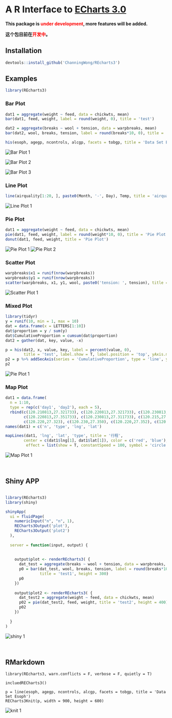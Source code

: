 # A R Interface to [ECharts 3.0](https://github.com/ecomfe/echarts)


**This package is <font color=red>under development</font>, more features will be added.**

**这个包目前在<font color=red>开发中</font>。**


## Installation

```r
devtools::install_github('ChanningWong/REcharts3')

```

## Examples

```r
library(REcharts3)
```


### Bar Plot

```r
dat1 = aggregate(weight ~ feed, data = chickwts, mean)
bar(dat1, feed, weight, label = round(weight, 0), title = 'test')

dat2 = aggregate(breaks ~ wool + tension, data = warpbreaks, mean)
bar(dat2, wool, breaks, tension, label = round(breaks*10, 0), title = 'test')

his(esoph, agegp, ncontrols, alcgp, facets = tobgp, title = 'Data Set Esoph')

```

![Bar Plot 1](screenshots/barplot1.png)

![Bar Plot 2](screenshots/barplot2.png)

![Bar Plot 3](screenshots/barplot3.png)


### Line Plot

```r
line(airquality[1:20, ], paste0(Month, '-', Day), Temp, title = 'airquality')
```

![Line Plot 1](screenshots/lineplot1.png)



### Pie Plot

```r
dat1 = aggregate(weight ~ feed, data = chickwts, mean)
pie(dat1, feed, weight, label = round(weight*10, 0), title = 'Pie Plot')
donut(dat1, feed, weight, title = 'Pie Plot')
```

![Pie Plot 1](screenshots/pieplot1.png)
![Pie Plot 2](screenshots/pieplot2.png)



### Scatter Plot

```r
warpbreaks$x1 = runif(nrow(warpbreaks))
warpbreaks$y1 = runif(nrow(warpbreaks))
scatter(warpbreaks, x1, y1, wool, paste0('tension: ', tension), title = 'Scatter Plot')
```

![Scatter Plot 1](screenshots/scatterplot1.png)



### Mixed Plot

```r
library(tidyr)
y = runif(10, min = 1, max = 10)
dat = data.frame(x = LETTERS[1:10])
dat$proportion = y / sum(y)
dat$CumulativeProportion = cumsum(dat$proportion)
dat2 = gather(dat, key, value, -x)

p = his(dat2, x, value, key, label = percent(value, 0), 
        title = 'test', label.show = T, label.position = 'top', yAxis.max = 1)
p2 = p %>% addSecAxis(series = 'CumulativeProportion', type = 'line', yAxis.max = 1)
p2
```

![Pie Plot 1](screenshots/mixedplot1.png)



### Map Plot
```r
dat1 = data.frame(
  n = 1:10,
  type = rep(c('day1', 'day2'), each = 5),
  rbind(c(120.210813,27.321733), c(120.220813,27.321733), c(120.230813,27.351733),
        c(120.220813,27.351733), c(120.230813,27.311733), c(120.215,27.322),
        c(120.220,27.323), c(120.230,27.350), c(120.220,27.352), c(120.230,27.312)))
names(dat1) = c('n', 'type', 'lng', 'lat')

mapLines(dat1, 'lng', 'lat', 'type', title = '行程',
        center = c(dat1$lng[1], dat1$lat[1]), color = c('red', 'blue'),
         effect = list(show = T, constantSpeed = 100, symbol = 'circle', trailLength = 0.2, symbolSize = 5))
```

![Map Plot 1](screenshots/mapplot1.png)

<br>



## Shiny APP

```r

library(REcharts3)
library(shiny)

shinyApp(
  ui = fluidPage(
    numericInput("n", "n", 1),
    RECharts3Output('plot'),
    RECharts3Output('plot2')
  ),
  
  server = function(input, output) {
    
    
    output$plot <- renderREcharts3( {
      dat_test = aggregate(breaks ~ wool + tension, data = warpbreaks, mean)
      p0 = bar(dat_test, wool, breaks, tension, label = round(breaks*10, 0), stack = T, 
               title = 'test1', height = 300)
      p0
    })
    
    output$plot2 <- renderREcharts3( {
      dat_test2 = aggregate(weight ~ feed, data = chickwts, mean)
      p02 = pie(dat_test2, feed, weight, title = 'test2', height = 400)
      p02
    })
    
  }
)

```

![shiny 1](screenshots/shiny1.png)

<br>


## RMarkdown

```
library(REcharts3, warn.conflicts = F, verbose = F, quietly = T)

incluedRECharts3()

p = line(esoph, agegp, ncontrols, alcgp, facets = tobgp, title = 'Data Set Esoph')
RECharts3Knit(p, width = 900, height = 600)

```

![knit 1](screenshots/knit_1.png)


